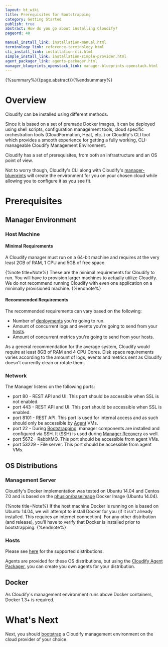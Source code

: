 ```yaml
---
layout: bt_wiki
title: Prerequisites for Bootstrapping
category: Getting Started
publish: true
abstract: How do you go about installing Cloudify?
pageord: 40

manual_install_link: installation-manual.html
terminology_link: reference-terminology.html
cli_install_link: installation-cli.html
simple_install_link: installation-simple-provider.html
agent_packager_link: agents-packager.html
manager_blueprints_openstack_link: manager-blueprints-openstack.html
---
```

{%summary%}{{page.abstract}}{%endsummary%}

# Overview

Cloudify can be installed using different methods.

Since it is based on a set of premade Docker images, it can be deployed using shell scripts, configuration management tools, cloud specific orchestration tools (CloudFormation, Heat, etc..) or Cloudify's CLI tool which provides a smooth experience for getting a fully working, CLI-manageable Cloudify Management Environment.

Cloudify has a set of prerequisites, from both an infrastructure and an OS point of view.

Not to worry though, Cloudify's CLI along with Cloudify's [manager-blueprints](https://github.com/cloudify-cosmo/cloudify-manager-blueprints) will create the environment for you on your chosen cloud while allowing you to configure it as you see fit.


# Prerequisites

## Manager Environment

### Host Machine

#### Minimal Requirements

A Cloudify manager must run on a 64-bit machine and requires at the very least 2GB of RAM, 1 CPU and 5GB of free space.

{%note title=Note%}
These are the minimal requirements for Cloudify to run. You will have to provision larger machines to actually utilize Cloudify.
We do not recommend running Cloudify with even one application on a minimally provisioned machine.
{%endnote%}

#### Recommended Requirements

The recommended requirements can vary based on the following:

* Number of [deployments]({{page.terminology_link}}#deployment) you're going to run.
* Amount of concurrent logs and events you're going to send from your [hosts]({{page.terminology_link}}#host).
* Amount of concurrent metrics you're going to send from your hosts.

As a general recommendation for the average system, Cloudify would require at least 8GB of RAM and 4 CPU Cores. Disk space requirements varies according to the amount of logs, events and metrics sent as Cloudify doesn't currently clean or rotate them.

### Network

The Manager listens on the following ports:

* port 80 - REST API and UI. This port should be accessible when SSL is not enabled.
* port 443 - REST API and UI. This port should be accessible when SSL is enabled.
* port 8101 - REST API. This port is used for internal access and as such should only be accessible by [Agent]({{page.terminology_link}}#agent) VMs.
* port 22 - During [Bootstrapping]({{page.terminology_link}}#bootstrapping), manager components are installed and configured via SSH. It (SSH) is used during [Manager Recovery]({{page.manager_blueprints_openstack_link}}#recovery) as well.
* port 5672 - RabbitMQ. This port should be accessible from agent VMs.
* port 53229 - File server. This port should be accessible from agent VMs.


## OS Distributions

### Management Server

Cloudify's Docker implementation was tested on Ubuntu 14.04 and Centos 7.0 and is based on the [phusion/baseimage](https://github.com/phusion/baseimage-docker) Docker Image (Ubuntu 14.04).

{%note title=Note%}
If the host machine Docker is running on is based on Ubuntu 14.04, we will attempt to install Docker for you (if it isn't already installed. This requires an internet connection). For any other distribution (and release), you'll have to verify that Docker is installed prior to bootstrapping.
{%endnote%}

### Hosts

Please see [here](agents-general.html#provided-agent-packages) for the supported distributions.

Agents are provided for these OS distributions, but using the [Cloudify Agent Packager]({{page.agent_packager_link}}), you can create you own agents for your distribution.

## Docker

As Cloudify's management environment runs above Docker containers, Docker 1.3+ is required.


# What's Next

Next, you should [bootstrap](getting-started-bootstrapping.html) a Cloudify management environment on the cloud provider of your choice.
